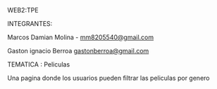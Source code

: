 WEB2:TPE

INTEGRANTES:

Marcos Damian Molina - mm8205540@gmail.com

Gaston ignacio Berroa
gastonberroa@gmail.com

TEMATICA : Peliculas

Una pagina donde los usuarios pueden filtrar las peliculas por genero
